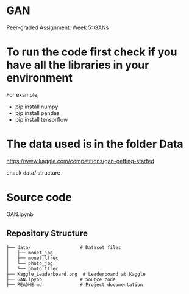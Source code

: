 # GAN
Peer-graded Assignment: Week 5: GANs

# To run the code first check if you have all the libraries in your environment
For example,
- pip install numpy
- pip install pandas
- pip install tensorflow

# The data used is in the folder Data
https://www.kaggle.com/competitions/gan-getting-started

chack data/ structure

# Source code 
GAN.ipynb

## Repository Structure
```
├── data/                  # Dataset files
│   ├── monet_jpg        
│   ├── monet_tfrec          
│   └── photo_jpg  
│   └── photo_tfrec  
├── Kaggle_Leaderboard.png  # Leaderboard at Kaggle
├── GAN.ipynb              # Source code
├── README.md              # Project documentation
```
